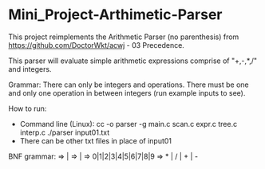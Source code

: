 # Mini_Project-Arthimetic-Parser

This project reimplements the Arithmetic Parser (no parenthesis) from https://github.com/DoctorWkt/acwj - 03 Precedence.

This parser will evaluate simple arithmetic expressions comprise of "+,-,*,/" and integers.

Grammar: There can only be integers and operations. There must be one and only one operation in between integers (run example inputs to see).

How to run:
- Command line (Linux): cc -o parser -g main.c scan.c expr.c tree.c interp.c
                        ./parser input01.txt 
- There can be other txt files in place of input01

BNF grammar:
<expr>    => <expr> <op> <expr> | <integer>
<integer> => <digit> | <integer><digit>
<digit>   => 0|1|2|3|4|5|6|7|8|9
<op>      =>  * | /
            | + | -

